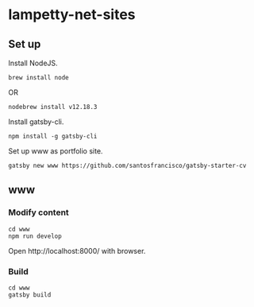 # lampetty-net-sites

## Set up

Install NodeJS.

```
brew install node
```

OR

```
nodebrew install v12.18.3
```

Install gatsby-cli.

```
npm install -g gatsby-cli
```

Set up www as portfolio site.

```
gatsby new www https://github.com/santosfrancisco/gatsby-starter-cv
```

## www

### Modify content

```
cd www
npm run develop
```

Open http://localhost:8000/ with browser.

### Build

```
cd www
gatsby build
```

